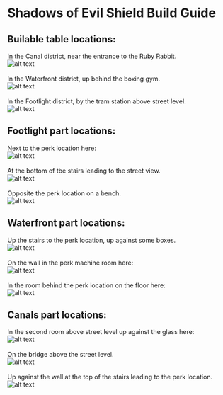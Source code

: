 # Shadows of Evil Shield Build Guide

## Builable table locations:
In the Canal district, near the entrance to the Ruby Rabbit.\
![alt text](images/img14.png)\
\
In the Waterfront district, up behind the boxing gym.\
![alt text](images/img15.png)\
\
In the Footlight district, by the tram station above street level.\
![alt text](images/img16.png)

## Footlight part locations:
Next to the perk location here:\
![alt text](images/img17.png)\
\
At the bottom of tbe stairs leading to the street view.\
![alt text](images/img18.png)\
\
Opposite the perk location on a bench.\
![alt text](images/img19.png)

## Waterfront part locations:
Up the stairs to the perk location, up against some boxes.\
![alt text](images/img20.png)\
\
On the wall in the perk machine room here:\
![alt text](images/img21.png)\
\
In the room behind the perk location on the floor here:\
![alt text](images/img22.png)

## Canals part locations:
In the second room above street level up against the glass here:\
![alt text](images/img23.png)\
\
On the bridge above the street level.\
![alt text](images/img24.png)\
\
Up against the wall at the top of the stairs leading to the perk location.\
![alt text](images/img25.png)
